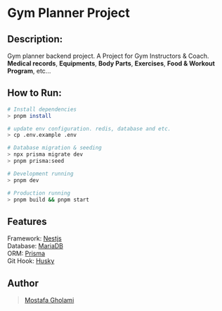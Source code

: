 # **Gym Planner Project**

## Description:

Gym planner backend project. A Project for Gym Instructors & Coach. <br /> **Medical records**, **Equipments**, **Body Parts**, **Exercises**, **Food & Workout Program**, etc...

## How to Run:

```bash
# Install dependencies
> pnpm install

# update env configuration. redis, database and etc.
> cp .env.example .env

# Database migration & seeding
> npx prisma migrate dev
> pnpm prisma:seed

# Development running
> pnpm dev

# Production running
> pnpm build && pnpm start
```

## Features

Framework: [Nestjs](https://nestjs.com/) </br>
Database: [MariaDB](https://mariadb.org/) </br>
ORM: [Prisma](https://www.prisma.io/) </br>
Git Hook: [Husky](https://typicode.github.io/husky/) </br>

## Author

> [Mostafa Gholami](https://gitlab.com/mst-ghi)
